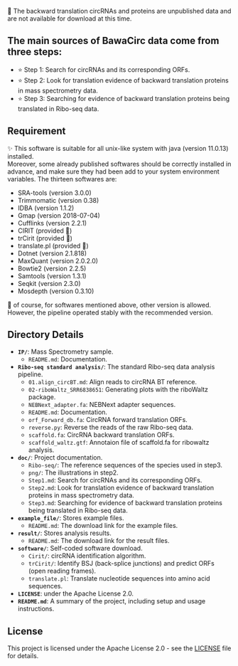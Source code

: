 🚨 The backward translation circRNAs and  proteins are unpublished data and are not available for download at this time.<br>

The main sources of BawaCirc data come from three steps:
----
* ⭐ Step 1: Search for circRNAs and its corresponding ORFs.
* ⭐ Step 2: Look for translation evidence of backward translation proteins in mass spectrometry data.
* ⭐ Step 3: Searching for evidence of backward translation proteins being translated in Ribo-seq data.
  
## Requirement
✨ This software is suitable for all unix-like system with java (version 11.0.13) installed.<br>
Moreover, some already published softwares should be correctly installed in advance, and
make sure they had been add to your system environment variables. The thirteen softwares are:<br>
* SRA-tools (version 3.0.0)<br>
* Trimmomatic (version 0.38)<br>
* IDBA (version 1.1.2)<br>
* Gmap (version 2018-07-04)<br>
* Cufflinks (version 2.2.1)<br>
* CIRIT (provided 🎉)<br>
* trCirit (provided 🎉)<br>
* translate.pl (provided 🎉)<br>
* Dotnet (version 2.1.818)<br>
* MaxQuant (version 2.0.2.0)<br>
* Bowtie2 (version 2.2.5)<br>
* Samtools (version 1.3.1)<br>
* Seqkit (version 2.3.0)<br>
* Mosdepth (version 0.3.10)<br>

🤔 of course, for softwares mentioned above, other version is allowed. However, the pipeline operated
stably with the recommended version. <br>

## Directory Details
- **`IP/`**: Mass Spectrometry sample.
  - `README.md`: Documentation.
- **`Ribo-seq standard analysis/`**: The standard Ribo-seq data analysis pipeline.
  - `01.align_circBT.md`: Align reads to circRNA BT reference.
  - `02-riboWaltz_SRR6838651`: Generating plots with the riboWaltz package.
  - `NEBNext_adapter.fa`: NEBNext adapter sequences.
  - `README.md`: Documentation.
  - `orf_Forward_db.fa`: CircRNA forward translation ORFs.
  - `reverse.py`: Reverse the reads of the raw Ribo-seq data.
  - `scaffold.fa`: CircRNA backward translation ORFs.
  - `scaffold_waltz.gtf`: Annotaion file of scaffold.fa for ribowaltz analysis.
- **`doc/`**: Project documentation.
  - `Ribo-seq/`: The reference sequences of the species used in step3.
  - `png/`: The illustrations in step2.
  - `Step1.md`: Search for circRNAs and its corresponding ORFs.
  - `Step2.md`: Look for translation evidence of backward translation proteins in mass spectrometry data.
  - `Step3.md`: Searching for evidence of backward translation proteins being translated in Ribo-seq data.
- **`example_file/`**: Stores example files.
  - `README.md`: The download link for the example files.
- **`result/`**: Stores analysis results.
  - `README.md`: The download link for the result files.
- **`software/`**: Self-coded software download.
  - `Cirit/`: circRNA identification algorithm.
  - `trCirit/`: Identify BSJ (back-splice junctions) and predict ORFs (open reading frames).
  - `translate.pl`: Translate nucleotide sequences into amino acid sequences.
- **`LICENSE`**: under the Apache License 2.0.
- **`README.md`**: A summary of the project, including setup and usage instructions.

## License

This project is licensed under the Apache License 2.0 - see the [LICENSE](LICENSE) file for details.
